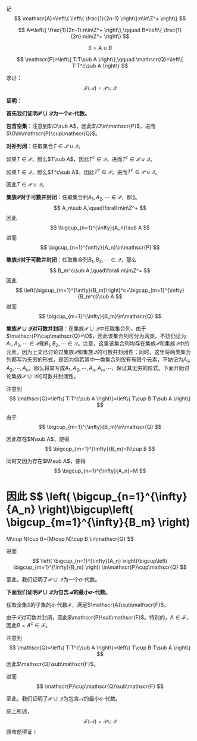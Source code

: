 记
$$
\mathscr{A}=\left\{ \left\{ \frac{1}{2n-1} \right\}:n\in\Z^+ \right\}
$$

$$
A=\left\{ \frac{1}{2n-1}:n\in\Z^+ \right\},\qquad B=\left\{ \frac{1}{2n}:n\in\Z^+ \right\}
$$

$$
S=A\cup B
$$

$$
\mathscr{P}=\left\{ T:T\sub A \right\},\qquad \mathscr{Q}=\left\{ T:T^c\sub A \right\}
$$

求证：
$$
\mathscr{F}(\mathscr{A})=\mathscr{P}\cup\mathscr{Q}
$$

**证明：**

**首先我们证明$\mathscr{P}\cup\mathscr{Q}$为一个$\sigma$-代数。**

**包含空集**：注意到$\O\sub A$，因此$\O\in\mathscr{P}$，进而$\O\in\mathscr{P}\cup\mathscr{Q}$。

**对补封闭**：任取集合$T\in\mathscr{P}\cup\mathscr{Q}$。

如果$T\in\mathscr{P}$，那么$T\sub A$，因此$T^c\in\mathscr{Q}$，进而$T^c\in\mathscr{P}\cup\mathscr{Q}$。

如果$T\in\mathscr{Q}$，那么$T^c\sub A$，因此$T^c\in\mathscr{P}$，进而$T^c\in\mathscr{P}\cup\mathscr{Q}$。

因此$T\in\mathscr{P}\cup\mathscr{Q}$。

**集族$\mathscr{P}$对于可数并封闭**：任取集合列$A_1,A_2,\cdots\in\mathscr{P}$，那么
$$
A_n\sub A,\quad\forall n\in\Z^+
$$
因此
$$
\bigcup_{n=1}^{\infty}{A_n}\sub A
$$
进而
$$
\bigcup_{n=1}^{\infty}{A_n}\in\mathscr{P}
$$

**集族$\mathscr{Q}$对于可数并封闭**：任取集合列$B_1,B_2,\cdots\in\mathscr{Q}$，那么
$$
B_m^c\sub A,\quad\forall m\in\Z^+
$$
因此
$$
\left(\bigcup_{m=1}^{\infty}{B_m}\right)^c=\bigcap_{m=1}^{\infty}{B_m^c}\sub A
$$
进而
$$
\bigcup_{m=1}^{\infty}{B_m}\in\mathscr{Q}
$$

**集族$\mathscr{P}\cup\mathscr{Q}$对可数并封闭**：在集族$\mathscr{P}\cup\mathscr{Q}$中任取集合列，由于$\mathscr{P}\cap\mathscr{Q}=\O$，因此该集合列可分为两类，不妨仍记为$A_1,A_2,\cdots\in\mathscr{P}$和$B_1,B_2,\cdots\in\mathscr{Q}$。注意，这里该集合列均存在集族$\mathscr{P}$和集族$\mathscr{Q}$中的元素，因为上文已讨论过集族$\mathscr{P}$和集族$\mathscr{Q}$的可数并封闭性；同时，这里将两类集合列都写为无穷的形式，是因为倘若其中一类集合列仅有有限个元素，不妨记为$A_1,A_2,\cdots,A_n$，那么将其写成$A_1,A_2,\cdots,A_n,A_n,\cdots$，保证其无穷的形式。下面开始讨论集族$\mathscr{P}\cup\mathscr{Q}$的可数并封闭性。

注意到
$$
\mathscr{Q}=\left\{ T:T^c\sub A \right\}=\left\{ T\cup B:T\sub A \right\}
$$

由于
$$
\bigcup_{m=1}^{\infty}{B_m}\in\mathscr{Q}
$$

因此存在$N\sub A$，使得
$$
\bigcup_{m=1}^{\infty}{B_m}=N\cup B
$$

同时又因为存在$M\sub A$，使得
$$
\bigcup_{n=1}^{\infty}{A_n}=M
$$

因此
$$
\left( \bigcup_{n=1}^{\infty}{A_n} \right)\bigcup\left( \bigcup_{m=1}^{\infty}{B_m} \right)
=
M\cup N\cup B=(M\cup N)\cup B
\in\mathscr{Q}
$$

进而
$$
\left( \bigcup_{n=1}^{\infty}{A_n} \right)\bigcup\left( \bigcup_{m=1}^{\infty}{B_m} \right)
\in\mathscr{P}\cup\mathscr{Q}
$$

至此，我们证明了$\mathscr{P}\cup\mathscr{Q}$为一个$\sigma$-代数。

**下面我们证明$\mathscr{P}\cup\mathscr{Q}$为包含$\mathscr{A}$的最小$\sigma$-代数。**

任取全集$S$的子集的$\sigma$-代数$\mathscr{F}$，满足$\mathscr{A}\sub\mathscr{F}$。

由于$\mathscr{F}$对可数并封闭，因此$\mathscr{P}\sub\mathscr{F}$。特别的，$A\in\mathscr{F}$，因此$B=A^c\in\mathscr{F}$。

注意到
$$
\mathscr{Q}=\left\{ T:T^c\sub A \right\}=\left\{ T\cup B:T\sub A \right\}
$$
因此$\mathscr{Q}\sub\mathscr{F}$。

进而
$$
\mathscr{P}\cup\mathscr{Q}\sub\mathscr{F}
$$

至此，我们证明了$\mathscr{P}\cup\mathscr{Q}$为包含$\mathscr{A}$的最小$\sigma$-代数。

综上所述，
$$
\mathscr{F}(\mathscr{A})=\mathscr{P}\cup\mathscr{Q}
$$
原命题得证！